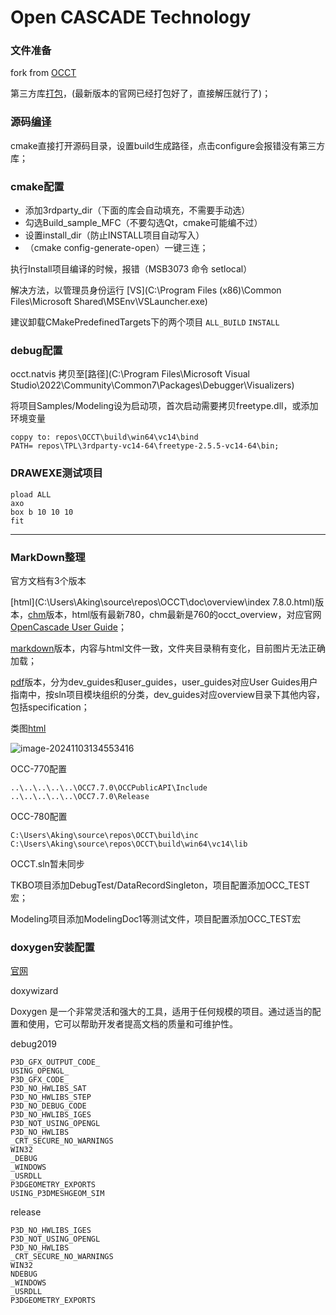 Open CASCADE Technology
=======================

### 文件准备

fork from [OCCT](https://github.com/search?q=occ&type=repositories)


第三方库[打包](https://github.com/Open-Cascade-SAS/OCCT/releases/download/V7_8_0/3rdparty-vc14-64.zip)，(最新版本的官网已经打包好了，直接解压就行了)；

### 源码[编译](https://zhuanlan.zhihu.com/p/536502638)

cmake直接打开源码目录，设置build生成路径，点击configure会报错没有第三方库；

### cmake配置

- 添加3rdparty_dir（下面的库会自动填充，不需要手动选）
- 勾选Build_sample_MFC（不要勾选Qt，cmake可能编不过）
- 设置install_dir（防止INSTALL项目自动写入）
- （cmake config-generate-open）一键三连；

执行Install项目编译的时候，报错（MSB3073 命令 setlocal）

解决方法，以管理员身份运行 [VS](C:\Program Files (x86)\Common Files\Microsoft Shared\MSEnv\VSLauncher.exe)

建议卸载CMakePredefinedTargets下的两个项目 `ALL_BUILD` `INSTALL`



### debug配置

occt.natvis 拷贝至[路径](C:\Program Files\Microsoft Visual Studio\2022\Community\Common7\Packages\Debugger\Visualizers\)

将项目Samples/Modeling设为启动项，首次启动需要拷贝freetype.dll，或添加环境变量

```
coppy to: repos\OCCT\build\win64\vc14\bind
PATH= repos\TPL\3rdparty-vc14-64\freetype-2.5.5-vc14-64\bin;

```

### DRAWEXE测试项目

```
pload ALL
axo
box b 10 10 10
fit
```

---

### MarkDown整理

官方文档有3个版本

[html](C:\Users\Aking\source\repos\OCCT\doc\overview\index 7.8.0.html)版本，[chm](C:\Users\Aking\source\repos\OCCT\doc\occt_overview.chm)版本，html版有最新780，chm最新是760的occt_overview，对应官网[OpenCascade User Guide](https://dev.opencascade.org/doc/overview/html/user_guides.html)；

[markdown](C:\Users\Aking\source\repos\OCCT\dox)版本，内容与html文件一致，文件夹目录稍有变化，目前图片无法正确加载；

[pdf](C:\Users\Aking\source\repos\OCCT\doc\pdf\dev_guides)版本，分为dev_guides和user_guides，user_guides对应User Guides用户指南中，按sln项目模块组织的分类，dev_guides对应overview目录下其他内容，包括specification；

类图[html](C:\Users\Aking\source\repos\OCCT\doc\refman)



![image-20241103134553416](C:/Users/Aking/AppData/Roaming/Typora/typora-user-images/image-20241103134553416.png)



OCC-770配置

```
..\..\..\..\..\OCC7.7.0\OCCPublicAPI\Include
..\..\..\..\..\OCC7.7.0\Release
```

OCC-780配置

```
C:\Users\Aking\source\repos\OCCT\build\inc
C:\Users\Aking\source\repos\OCCT\build\win64\vc14\lib
```

OCCT.sln暂未同步

TKBO项目添加DebugTest/DataRecordSingleton，项目配置添加OCC_TEST宏；

Modeling项目添加ModelingDoc1等测试文件，项目配置添加OCC_TEST宏



### doxygen安装配置

[官网](https://www.doxygen.nl/download.html)

doxywizard

Doxygen 是一个非常灵活和强大的工具，适用于任何规模的项目。通过适当的配置和使用，它可以帮助开发者提高文档的质量和可维护性。



debug2019

```
P3D_GFX_OUTPUT_CODE_
USING_OPENGL_
P3D_GFX_CODE_
P3D_NO_HWLIBS_SAT
P3D_NO_HWLIBS_STEP
P3D_NO_DEBUG_CODE
P3D_NO_HWLIBS_IGES
P3D_NOT_USING_OPENGL
P3D_NO_HWLIBS
_CRT_SECURE_NO_WARNINGS
WIN32
_DEBUG
_WINDOWS
_USRDLL
P3DGEOMETRY_EXPORTS
USING_P3DMESHGEOM_SIM
```

release

```
P3D_NO_HWLIBS_IGES
P3D_NOT_USING_OPENGL
P3D_NO_HWLIBS
_CRT_SECURE_NO_WARNINGS
WIN32
NDEBUG
_WINDOWS
_USRDLL
P3DGEOMETRY_EXPORTS
```

